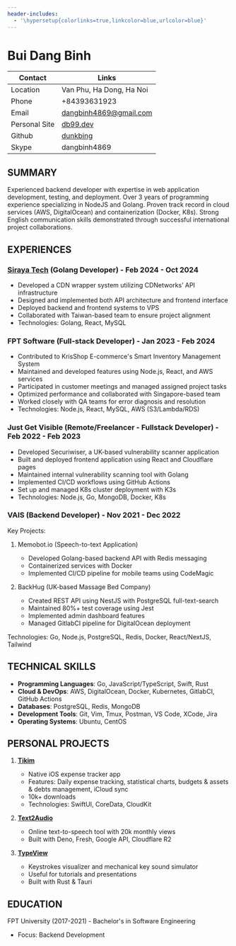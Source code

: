 ```yaml
---
header-includes:
  - '\hypersetup{colorlinks=true,linkcolor=blue,urlcolor=blue}'
---
```


# Bui Dang Binh

| **Contact**      | **Links**                                       |
|------------------|-------------------------------------------------|
| Location         | Van Phu, Ha Dong, Ha Noi                        |
| Phone            | +84393631923                                    |
| Email            | dangbinh4869@gmail.com                          |
| Personal Site    | [db99.dev](https://db99.dev)                    |
| Github           | [dunkbing](https://github.com/dunkbing)         |
| Skype            | dangbinh4869                                    |

## SUMMARY
Experienced backend developer with expertise in web application development, testing, and deployment. Over 3 years of programming experience specializing in NodeJS and Golang. Proven track record in cloud services (AWS, DigitalOcean) and containerization (Docker, K8s). Strong English communication skills demonstrated through successful international project collaborations.

## EXPERIENCES

### [Siraya Tech](https://sirayatech.com/) (Golang Developer) - Feb 2024 - Oct 2024
- Developed a CDN wrapper system utilizing CDNetworks’ API infrastructure
- Designed and implemented both API architecture and frontend interface
- Deployed backend and frontend systems to VPS
- Collaborated with Taiwan-based team to ensure project alignment
- Technologies: Golang, React, MySQL

### FPT Software (Full-stack Developer) - Jan 2023 - Feb 2024
- Contributed to KrisShop E-commerce's Smart Inventory Management System
- Maintained and developed features using Node.js, React, and AWS services
- Participated in customer meetings and managed assigned project tasks
- Optimized performance and collaborated with Singapore-based team
- Worked closely with QA teams for error diagnosis and resolution
- Technologies: Node.js, React, MySQL, AWS (S3/Lambda/RDS)

### Just Get Visible (Remote/Freelancer - Fullstack Developer) - Feb 2022 - Feb 2023
- Developed Securiwiser, a UK-based vulnerability scanner application
- Built and deployed frontend application using React and Cloudflare pages
- Maintained internal vulnerability scanning tool with Golang
- Implemented CI/CD workflows using GitHub Actions
- Set up and managed K8s cluster deployment with K3s
- Technologies: Node.js, Go, MongoDB, Docker, K8s

### VAIS (Backend Developer) - Nov 2021 - Dec 2022
Key Projects:
1. Memobot.io (Speech-to-text Application)
   - Developed Golang-based backend API with Redis messaging
   - Containerized services with Docker
   - Implemented CI/CD pipeline for mobile teams using CodeMagic

2. BackHug (UK-based Massage Bed Company)
   - Created REST API using NestJS with PostgreSQL full-text-search
   - Maintained 80%+ test coverage using Jest
   - Implemented admin dashboard features
   - Managed GitlabCI pipeline for DigitalOcean deployment

Technologies: Go, Node.js, PostgreSQL, Redis, Docker, React/NextJS, Tailwind

## TECHNICAL SKILLS
- **Programming Languages**: Go, JavaScript/TypeScript, Swift, Rust
- **Cloud & DevOps**: AWS, DigitalOcean, Docker, Kubernetes, GitlabCI, GitHub Actions
- **Databases**: PostgreSQL, Redis, MongoDB
- **Development Tools**: Git, Vim, Tmux, Postman, VS Code, XCode, Jira
- **Operating Systems**: Ubuntu, CentOS

## PERSONAL PROJECTS

1. **[Tikim](https://apps.apple.com/vn/app/tikim-expense-tracker/id6727017255)**
    - Native iOS expense tracker app
    - Features: Daily expense tracking, statistical charts, budgets & assets & debts management, iCloud sync
    - 10k+ downloads
    - Technologies: SwiftUI, CoreData, CloudKit

2. **[Text2Audio](https://text2audio.cc)**
   - Online text-to-speech tool with 20k monthly views
   - Built with Deno, Fresh, Google API, Cloudflare R2

3. **[TypeView](https://typeview.db99.dev)**
   - Keystrokes visualizer and mechanical key sound simulator
   - Useful for tutorials and presentations
   - Built with Rust & Tauri

## EDUCATION
FPT University (2017-2021) - Bachelor's in Software Engineering
- Focus: Backend Development
